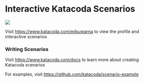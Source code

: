 # Interactive Katacoda Scenarios

[![](http://shields.katacoda.com/katacoda/edsuwarna/count.svg)](https://www.katacoda.com/edsuwarna "Get your profile on Katacoda.com")

Visit https://www.katacoda.com/edsuwarna to view the profile and interactive scenarios

### Writing Scenarios
Visit https://www.katacoda.com/docs to learn more about creating Katacoda scenarios

For examples, visit https://github.com/katacoda/scenario-example
